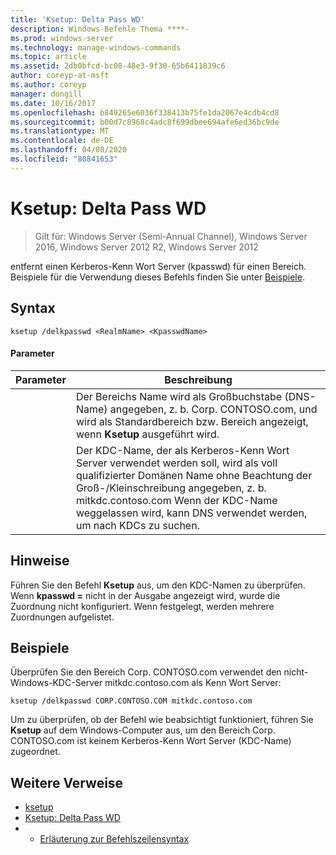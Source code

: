 ```yaml
---
title: 'Ksetup: Delta Pass WD'
description: Windows-Befehle Thema ****-
ms.prod: windows-server
ms.technology: manage-windows-commands
ms.topic: article
ms.assetid: 2db0bfcd-bc08-48e3-9f30-65b6411839c6
author: coreyp-at-msft
ms.author: coreyp
manager: dongill
ms.date: 10/16/2017
ms.openlocfilehash: b849265e6036f338413b75fe1da2067e4cdb4cd8
ms.sourcegitcommit: b00d7c8968c4adc8f699dbee694afe6ed36bc9de
ms.translationtype: MT
ms.contentlocale: de-DE
ms.lasthandoff: 04/08/2020
ms.locfileid: "80841653"
---
```

# <a name="ksetupdelkpasswd"></a>Ksetup: Delta Pass WD

>Gilt für: Windows Server (Semi-Annual Channel), Windows Server 2016, Windows Server 2012 R2, Windows Server 2012

entfernt einen Kerberos-Kenn Wort Server (kpasswd) für einen Bereich. Beispiele für die Verwendung dieses Befehls finden Sie unter [Beispiele](#BKMK_Examples).
## <a name="syntax"></a>Syntax
```
ksetup /delkpasswd <RealmName> <KpasswdName>
```
#### <a name="parameters"></a>Parameter

|   Parameter   |                                                                                                   Beschreibung                                                                                                   |
|---------------|-----------------------------------------------------------------------------------------------------------------------------------------------------------------------------------------------------------------|
|  <RealmName>  |                                Der Bereichs Name wird als Großbuchstabe (DNS-Name) angegeben, z. b. Corp. CONTOSO.com, und wird als Standardbereich bzw. Bereich angezeigt, wenn **Ksetup** ausgeführt wird.                                |
| <KpasswdName> | Der KDC-Name, der als Kerberos-Kenn Wort Server verwendet werden soll, wird als voll qualifizierter Domänen Name ohne Beachtung der Groß-/Kleinschreibung angegeben, z. b. mitkdc.contoso.com Wenn der KDC-Name weggelassen wird, kann DNS verwendet werden, um nach KDCs zu suchen. |

## <a name="remarks"></a>Hinweise
Führen Sie den Befehl **Ksetup** aus, um den KDC-Namen zu überprüfen. Wenn **kpasswd =** nicht in der Ausgabe angezeigt wird, wurde die Zuordnung nicht konfiguriert. Wenn festgelegt, werden mehrere Zuordnungen aufgelistet.
## <a name="examples"></a><a name=BKMK_Examples></a>Beispiele
Überprüfen Sie den Bereich Corp. CONTOSO.com verwendet den nicht-Windows-KDC-Server mitkdc.contoso.com als Kenn Wort Server:
```
ksetup /delkpasswd CORP.CONTOSO.COM mitkdc.contoso.com
```
Um zu überprüfen, ob der Befehl wie beabsichtigt funktioniert, führen Sie **Ksetup** auf dem Windows-Computer aus, um den Bereich Corp. CONTOSO.com ist keinem Kerberos-Kenn Wort Server (KDC-Name) zugeordnet.
## <a name="additional-references"></a>Weitere Verweise
-   [ksetup](ksetup.md)
-   [Ksetup: Delta Pass WD](ksetup-delkpasswd.md)
-   - [Erläuterung zur Befehlszeilensyntax](command-line-syntax-key.md)

